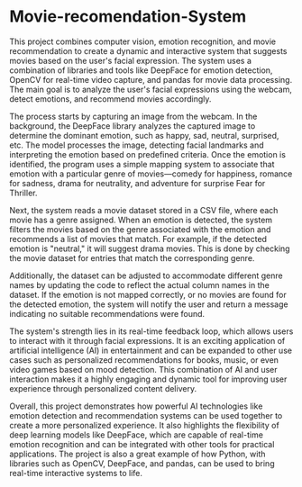 # Movie-recomendation-System
This project combines computer vision, emotion recognition, and movie recommendation to create a dynamic and interactive system that suggests movies based on the user's facial expression. The system uses a combination of libraries and tools like DeepFace for emotion detection, OpenCV for real-time video capture, and pandas for movie data processing. The main goal is to analyze the user's facial expressions using the webcam, detect emotions, and recommend movies accordingly. 

The process starts by capturing an image from the webcam. In the background, the DeepFace library analyzes the captured image to determine the dominant emotion, such as happy, sad, neutral, surprised, etc. The model processes the image, detecting facial landmarks and interpreting the emotion based on predefined criteria. Once the emotion is identified, the program uses a simple mapping system to associate that emotion with a particular genre of movies—comedy for happiness, romance for sadness, drama for neutrality, and adventure for surprise Fear for Thriller.

Next, the system reads a movie dataset stored in a CSV file, where each movie has a genre assigned. When an emotion is detected, the system filters the movies based on the genre associated with the emotion and recommends a list of movies that match. For example, if the detected emotion is "neutral," it will suggest drama movies. This is done by checking the movie dataset for entries that match the corresponding genre.

Additionally, the dataset can be adjusted to accommodate different genre names by updating the code to reflect the actual column names in the dataset. If the emotion is not mapped correctly, or no movies are found for the detected emotion, the system will notify the user and return a message indicating no suitable recommendations were found.

The system's strength lies in its real-time feedback loop, which allows users to interact with it through facial expressions. It is an exciting application of artificial intelligence (AI) in entertainment and can be expanded to other use cases such as personalized recommendations for books, music, or even video games based on mood detection. This combination of AI and user interaction makes it a highly engaging and dynamic tool for improving user experience through personalized content delivery.

Overall, this project demonstrates how powerful AI technologies like emotion detection and recommendation systems can be used together to create a more personalized experience. It also highlights the flexibility of deep learning models like DeepFace, which are capable of real-time emotion recognition and can be integrated with other tools for practical applications. The project is also a great example of how Python, with libraries such as OpenCV, DeepFace, and pandas, can be used to bring real-time interactive systems to life.

